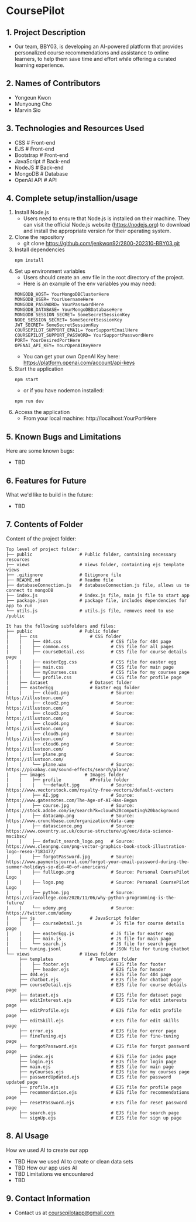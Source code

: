 # CoursePilot

## 1. Project Description
* Our team, BBY03, is developing an AI-powered platform that provides personalized course recommendations and assistance to online learners, to help them save time and effort while offering a curated learning experience.

## 2. Names of Contributors
* Yongeun Kwon
* Munyoung Cho
* Marvin Sio
	
## 3. Technologies and Resources Used
* CSS           # Front-end
* EJS           # Front-end
* Bootstrap     # Front-end
* JavaScript    # Back-end
* NodeJS        # Back-end
* MongoDB       # Database
* OpenAI API    # API

## 4. Complete setup/installion/usage
1. Install Node.js
    * Users need to ensure that Node.js is installed on their machine. They can visit the official Node.js website (https://nodejs.org) to download and install the appropriate version for their operating system.
2. Clone the repository
    * git clone https://github.com/jenkwon92/2800-202310-BBY03.git
3. Install dependencies
    ```
    npm install
    ```
4. Set up environment variables
    * Users should create an .env file in the root directory of the project.
    * Here is an example of the env variables you may need:
    ```
    MONGODB_HOST= YourMongoDBClusterHere
    MONGODB_USER= YourUsernameHere
    MONGODB_PASSWORD= YourPasswordHere
    MONGODB_DATABASE= YourMongoDBDatabaseHere
    MONGODB_SESSION_SECRET= SomeSecretSessionKey
    NODE_SESSION_SECRET= SomeSecretSessionKey
    JWT_SECRET= SomeSecretSessionKey
    COURSEPILOT_SUPPORT_EMAIL= YourSupportEmailHere
    COURSEPILOT_SUPPORT_PASSWORD= YourSupportPasswordHere
    PORT= YourDesiredPortHere
    OPENAI_API_KEY= YourOpenAIKeyHere
    ```
    * You can get your own OpenAI Key here: https://platform.openai.com/account/api-keys
5. Start the application
    ```
    npm start
    ```
    * or if you have nodemon installed:
    ```
    npm run dev
    ```
6. Access the application
    * From your local machine: http://localhost:YourPortHere

## 5. Known Bugs and Limitations
Here are some known bugs:
* TBD

## 6. Features for Future
What we'd like to build in the future:
* TBD
	
## 7. Contents of Folder
Content of the project folder:

```
Top level of project folder: 
├── public                  # Public folder, containing necessary resources
├── views                   # Views folder, containting ejs template views
├── .gitignore              # Gitignore file
├── README.md               # Readme file
├── databaseConnection.js   # databaseConnection.js file, allows us to connect to mongoDB
├── index.js                # index.js file, main js file to start app
├── package.json            # package file, includes dependencies for app to run
└── utils.js                # utils.js file, removes need to use /public

It has the following subfolders and files:
├── public                  # Public folder
|    ├── css                    # CSS folder
|    |    ├── 404.css                   # CSS file for 404 page
|    |    ├── common.css                # CSS file for all pages
|    |    ├── courseDetail.css          # CSS file for course details page
|    |    ├── easterEgg.css             # CSS file for easter egg
|    |    ├── main.css                  # CSS file for main page
|    |    ├── myCourses.css             # CSS file for my courses page
|    |    └── profile.css               # CSS file for profile page
|    ├── dataset                # Dataset folder
|    ├── easterEgg              # Easter egg folder
|    |    ├── cloud1.png                # Source: https://illustoon.com/
|    |    ├── cloud2.png                # Source: https://illustoon.com/
|    |    ├── cloud3.png                # Source: https://illustoon.com/
|    |    ├── cloud4.png                # Source: https://illustoon.com/
|    |    ├── cloud5.png                # Source: https://illustoon.com/
|    |    ├── cloud6.png                # Source: https://illustoon.com/
|    |    ├── plane.png                 # Source: https://illustoon.com/
|    |    └── plane.wav                 # Source: https://pixabay.com/sound-effects/search/plane/
|    ├── images               # Images folder
|    |    ├── profile           #Profile folder
|    |    |   └──default.jpg            # Source: https://www.vectorstock.com/royalty-free-vectors/default-vectors 
|    |    ├── AI.jpg                    # Source: https://www.gatesnotes.com/The-Age-of-AI-Has-Begun
|    |    ├── course.jpg                # Source: https://stock.adobe.com/ie/search?k=cloud%20computing%20background
|    |    ├── datacamp.png              # Source: https://www.crunchbase.com/organization/data-camp
|    |    ├── datascience.png           # Source: https://www.coventry.ac.uk/course-structure/ug/eec/data-science-mscibsc/
|    |    ├── default_search_logo.png   # Source: https://www.cleanpng.com/png-vector-graphics-book-stock-illustration-logo-resea-7183477/
|    |    ├── forgotPassword.jpg        # Source: https://www.paymentsjournal.com/forgot-your-email-password-during-the-summer-holidays-so-did-40-of-americans/
|    |    ├── fullLogo.png              # Source: Personal CoursePilot Logo
|    |    ├── logo.png                  # Source: Personal CoursePilot Logo
|    |    ├── python.jpg                # Source: https://ciracollege.com/2020/11/06/why-python-programming-is-the-future/
|    |    └── udemy.png                 # Source: https://twitter.com/udemy             
|    ├── js                     # JavaScript folder
|    |    ├── courseDetail.js           # JS file for course details page
|    |    ├── easterEgg.js              # JS file for easter egg
|    |    ├── main.js                   # JS file for main page
|    |    └── search.js                 # JS file for search page
|    └── tuning.jsonl                   # JSON file for tuning chatbot
└── views                   # Views folder
     ├── templates              # Templates folder
     |    ├── footer.ejs                # EJS file for footer
     |    ├── header.ejs                # EJS file for header
     ├── 404.ejs                        # EJS file for 404 page
     ├── chatbot.ejs                    # EJS file for chatbot page
     ├── courseDetail.ejs               # EJS file for course details page
     ├── dataset.ejs                    # EJS file for dataset page
     ├── editInterest.ejs               # EJS file for edit interests page
     ├── editProfile.ejs                # EJS file for edit profile page
     ├── editSkill.ejs                  # EJS file for edit skills page
     ├── error.ejs                      # EJS file for error page
     ├── fineTuning.ejs                 # EJS file for fine-tuning page
     ├── forgotPassword.ejs             # EJS file for forgot password page
     ├── index.ejs                      # EJS file for index page
     ├── login.ejs                      # EJS file for login page
     ├── main.ejs                       # EJS file for main page
     ├── myCourses.ejs                  # EJS file for my courses page
     ├── passwordUpdated.ejs            # EJS file for password updated page
     ├── profile.ejs                    # EJS file for profile page
     ├── recommendation.ejs             # EJS file for recommendations page
     ├── resetPassword.ejs              # EJS file for reset password page
     ├── search.ejs                     # EJS file for search page
     └── signUp.ejs                     # EJS file for sign up page
```
## 8. AI Usage
How we used AI to create our app
* TBD
How we used AI to create or clean data sets
* TBD
How our app uses AI
* TBD
Limitations we encountered
* TBD

## 9. Contact Information
* Contact us at coursepilotapp@gmail.com

